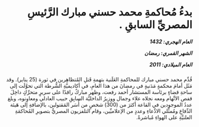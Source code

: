 <h1 dir="rtl">بدءُ مُحاكمةِ محمد حسني مبارك الرَّئيسِ المصريِّ السابقِ .</h1>

<h5 dir="rtl">العام الهجري:  1432

الشهر القمري: رمضان

العام الميلادي: 2011</h5>

<p dir="rtl">قُدِّم محمد حسني مبارك للمحاكمةِ العَلَنية بتهمةِ قَتلِ المُتظاهِرين في ثورة (25 يناير). وقد مَثَل أمامَ محكمةٍ مَدَنيةٍ في رمضانَ من هذا العامِ، في أكاديميَّةِ الشُّرطة التي تحوَّلَت إلى ساحةِ قضاءٍ برئاسة المستشار أحمد رفعت، وظهر مباركٌ راقدًا على سريرٍ متحرِّكٍ داخِلَ قفص الاتِّهام ومعه نجلاه علاء وجمال ووزيرُ الداخليَّة السابِقِ حبيب العادلي ومعاوِنوه، وبلغ عددُ الموجودين في القاعة أكثرَ من (300) شخصٍ من أُسَر المَقتولين، بالإضافةِ إلى هَيئة الدِّفاعِ ومُمثِّلي الادِّعاءِ وعددٍ من الإعلاميِّين، وقام التلفزيون المصريُّ بتصويرِ المُحاكمَةِ العلنيَّةِ على الهواءِ مُباشرةً.</p></br>
